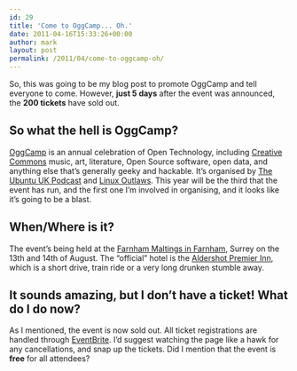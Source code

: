 ```yaml
---
id: 29
title: 'Come to OggCamp... Oh.'
date: 2011-04-16T15:33:26+00:00
author: mark
layout: post
permalink: /2011/04/come-to-oggcamp-oh/
---
```

So, this was going to be my blog post to promote OggCamp and tell everyone to come. However, **just 5 days** after the event was announced, the **200 tickets** have sold out.

## So what the hell is OggCamp?

[OggCamp](http://oggcamp.org) is an annual celebration of Open Technology, including [Creative Commons](http://creativecommons.org) music, art, literature, Open Source software, open data, and anything else that&#8217;s generally geeky and hackable. It&#8217;s organised by [The Ubuntu UK Podcast](http://podcast.ubuntu-uk.org) and [Linux Outlaws](http://linuxoutlaws.com). This year will be the third that the event has run, and the first one I&#8217;m involved in organising, and it looks like it&#8217;s going to be a blast.

## When/Where is it?

The event&#8217;s being held at the [Farnham Maltings in Farnham](http://www.farnhammaltings.com/), Surrey on the 13th and 14th of August. The &#8220;official&#8221; hotel is the [Aldershot Premier Inn](http://www.premierinn.com/en/hotel/ALDWIL/aldershot), which is a short drive, train ride or a very long drunken stumble away.

## It sounds amazing, but I don&#8217;t have a ticket! What do I do now?

As I mentioned, the event is now sold out. All ticket registrations are handled through [EventBrite](http://oggcamp11.eventbrite.com/). I&#8217;d suggest watching the page like a hawk for any cancellations, and snap up the tickets. Did I mention that the event is **free** for all attendees?
